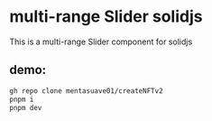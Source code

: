 # multi-range Slider solidjs

This is a multi-range Slider component for solidjs

## demo:

```bash
gh repo clone mentasuave01/createNFTv2
pnpm i
pnpm dev
```
